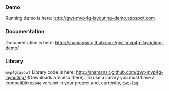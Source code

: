 ### Demo

Running demo is here: http://gwt-mvp4g-layouting-demo.appspot.com

### Documentation

Documentation is here: http://shamansir.github.com/gwt-mvp4g-layouting-demo/

### Library

`mvp4glayout` Library code is here: http://shamansir.github.com/gwt-mvp4g-layouting/ (Downloads are also there). To use a library you must have a compatible [`mvp4g`](http://code.google.com/p/mvp4g) version in your project and, currently, [`gwt-log`](http://code.google.com/p/gwt-log).

